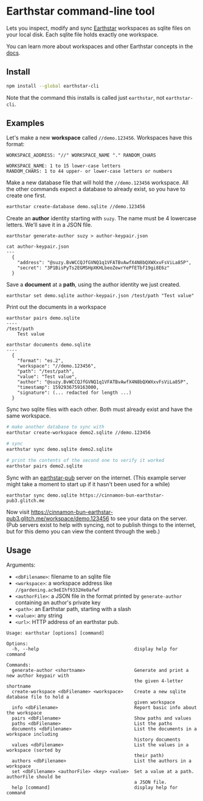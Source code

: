 # Earthstar command-line tool

Lets you inspect, modify and sync [Earthstar](https://github.com/cinnamon-bun/earthstar) workspaces as sqlite files on your local disk.  Each sqlite file holds exactly one workspace.

You can learn more about workspaces and other Earthstar concepts in the [docs](https://github.com/cinnamon-bun/earthstar/blob/master/docs/vocabulary.md).

## Install

```sh
npm install --global earthstar-cli
```

Note that the command this installs is called just `earthstar`, not `earthstar-cli`.

## Examples

Let's make a new **workspace** called `//demo.123456`.  Workspaces have this format:

```
WORKSPACE_ADDRESS: "//" WORKSPACE_NAME "." RANDOM_CHARS

WORKSPACE_NAME: 1 to 15 lower-case letters
RANDOM_CHARS: 1 to 44 upper- or lower-case letters or numbers
```

Make a new database file that will hold the `//demo.123456` workspace.  All the other commands expect a database to already exist, so you have to create one first.
```sh
earthstar create-database demo.sqlite //demo.123456
```

Create an **author** identity starting with `suzy`.  The name must be 4 lowercase letters.  We'll save it in a JSON file.
```
earthstar generate-author suzy > author-keypair.json

cat author-keypair.json
---
  {
    "address": "@suzy.BvWCCQJfGVNQ1q1VFATBvAwfX4N8bQXWXxvFsViLa85P",
    "secret": "3P1BisPyTs2EGMSHpXKHLbeoZewrYePfETbf19gi8E6z"
  }
```

Save a **document** at a **path**, using the author identity we just created.
```
earthstar set demo.sqlite author-keypair.json /test/path "Test value"
```

Print out the documents in a workspace
```
earthstar pairs demo.sqlite
----
/test/path
    Test value

earthstar documents demo.sqlite
----
  {
    "format": "es.2",
    "workspace": "//demo.123456",
    "path": "/test/path",
    "value": "Test value",
    "author": "@suzy.BvWCCQJfGVNQ1q1VFATBvAwfX4N8bQXWXxvFsViLa85P",
    "timestamp": 1592936759163000,
    "signature": (... redacted for length ...)
  }
```

Sync two sqlite files with each other.  Both must already exist and have the same workspace.
```sh
# make another database to sync with
earthstar create-workspace demo2.sqlite //demo.123456

# sync
earthstar sync demo.sqlite demo2.sqlite

# print the contents of the second one to verify it worked
earthstar pairs demo2.sqlite
```

Sync with an [earthstar-pub](https://github.com/cinnamon-bun/earthstar-pub) server on the internet.  (This example server might take a moment to start up if it hasn't been used for a while)
```
earthstar sync demo.sqlite https://cinnamon-bun-earthstar-pub3.glitch.me
```

Now visit https://cinnamon-bun-earthstar-pub3.glitch.me/workspace/demo.123456 to see your data on the server.  (Pub servers exist to help with syncing, not to publish things to the internet, but for this demo you can view the content through the web.)

## Usage

Arguments:
* `<dbFilename>`: filename to an sqlite file
* `<workspace>`: a workspace address like `//gardening.ac9eEIhf9332He0afwf`
* `<authorFile>`: a JSON file in the format printed by `generate-author` containing an author's private key
* `<path>`: an Earthstar path, starting with a slash
* `<value>`: any string
* `<url>`: HTTP address of an earthstar pub.

```
Usage: earthstar [options] [command]

Options:
  -h, --help                                   display help for command

Commands:
  generate-author <shortname>                  Generate and print a new author keypair with
                                               the given 4-letter shortname
  create-workspace <dbFilename> <workspace>    Create a new sqlite database file to hold a
                                               given workspace
  info <dbFilename>                            Report basic info about the workspace
  pairs <dbFilename>                           Show paths and values
  paths <dbFilename>                           List the paths
  documents <dbFilename>                       List the documents in a workspace including
                                               history documents
  values <dbFilename>                          List the values in a workspace (sorted by
                                               their path)
  authors <dbFilename>                         List the authors in a workspace
  set <dbFilename> <authorFile> <key> <value>  Set a value at a path.  authorFile should be
                                               a JSON file.
  help [command]                               display help for command
```
